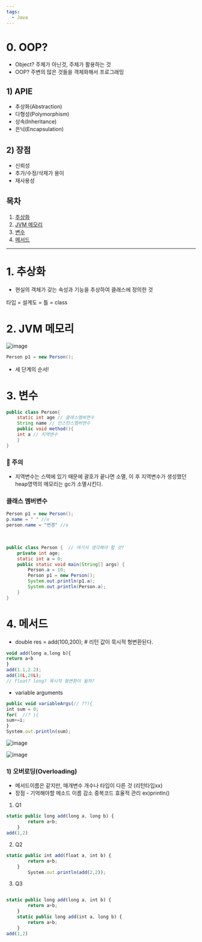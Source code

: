 ```yaml
---
tags:
  - Java
---
```


# 0. OOP? 
- Object? 주체가 아닌것, 주체가 활용하는 것
- OOP? 주변의 많은 것들을 객체화해서 프로그래밍

## 1) APIE

- 추상화(Abstraction)
- 다형성(Polymorphism)
- 상속(Inheritance)
- 은닉(Encapsulation)

## 2) 장점

- 신뢰성
- 추가/수정/삭제가 용이
- 재사용성

## 목차

1. [추상화](#1-추상화)
2. [JVM 메모리](#2-jvm-메모리)
3. [변수](#3-변수)
4. [메서드](#4-메서드)

---

# 1. 추상화

- 현실의 객체가 갖는 속성과 기능을 추상하여 클래스에 정의한 것

타입 = 설계도 = 틀 = class

# 2. JVM 메모리

![image](https://github.com/SeokJuGo/SSAFY_TIL/assets/116260619/853c920f-2890-4f85-b7cf-f0e8f993a8f9)
```java
Person p1 = new Person();
```
- 세 단계의 순서!

# 3. 변수

```java
public class Person{
	static int age // 클래스멤버면수
	String name // 인스턴스멤버변수
	public void method(){
	int a // 지역변수
	}
}

```

### 📣 주의

- 지역변수는 스택에 있기 때문에 괄호가 끝나면 소멸, 이 후 지역변수가 생성했던 heap영역의 메모리는 gc가 소멸시킨다.

### 클래스 멤버변수
```java
Person p1 = new Person();
p.name = " " //x
person.name = "변경" //o
```

</br>


```java
public class Person {  // 여기서 생각해야 할 것?
	private int age;
	static int a = 0;
	public static void main(String[] args) {
		Person.a = 10;
		Person p1 = new Person();
		System.out.println(p1.a);
		System.out.println(Person.a);
	}	
}
```
# 4. 메서드

- double res = add(100,200); # 리턴 값이 묵시적 형변환된다.

```jsx
void add(long a,long b){
return a+b
}
add(1.1,2.2);
add(10L,20L);
// float? long? 묵시적 형변환이 될까?
```

- variable arguments

```jsx
public void variableArgs(// ??){
int sum = 0;
for(  //? ){
sum+=i;
}
System.out.println(sum);
```

![image](https://github.com/SeokJuGo/SSAFY_TIL/assets/116260619/3ad2110b-dccb-4ab8-82ea-20ce28c08334)

![image](https://github.com/SeokJuGo/SSAFY_TIL/assets/116260619/9fd5443e-6c08-4cb6-96ce-f2abb1f145c8)

### 1) 오버로딩(Overloading)

- 메서드이름은 같지만, 매개변수 개수나 타입이 다른 것 (리턴타입xx)
- 장점 - 기억해야할 메소드 이름 감소 중복코드 효율적 관리 ex)println()
1. Q1

```jsx
static public long add(long a, long b) {
		return a+b;
	}
add(1,2)
```

2. Q2

```jsx
static public int add(float a, int b) {
		return a+b;
	}
		System.out.println(add(2,2));

```

3. Q3

```jsx

static public long add(long a, int b) {
		return a+b;
	}
	static public long add(int a, long b) {
		return a+b;
	}
add(1,2)
```

